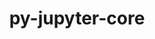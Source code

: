 ---
title: "py-jupyter-core"
layout: cache
categories: [package, v0.18.1]
meta: {"versions": ["4.9.2"], "compilers": ["gcc@=7.3.1", "gcc@=7.5.0"], "oss": ["amzn2", "ubuntu18.04"], "platforms": ["linux"], "targets": ["aarch64", "graviton2", "x86_64", "x86_64_v3", "x86_64_v4"], "stacks": ["aws-isc", "aws-isc-aarch64", "data-vis-sdk", "e4s", "root"], "num_specs": 7, "num_specs_by_stack": {"aws-isc-aarch64": 2, "root": 7, "e4s": 2, "data-vis-sdk": 1, "aws-isc": 2}}
spec_details: [{"hash": "mu4r45amxp2lrhiunx7ova2mhnlyudse", "compiler": "gcc@=7.3.1", "versions": ["4.9.2"], "os": "amzn2", "platform": "linux", "target": "aarch64", "variants": [], "stacks": ["aws-isc-aarch64", "root"], "size": "-", "tarball": "https://binaries.spack.io/v0.18.1/build_cache/linux-amzn2-aarch64/gcc-7.3.1/py-jupyter-core-4.9.2/linux-amzn2-aarch64-gcc-7.3.1-py-jupyter-core-4.9.2-mu4r45amxp2lrhiunx7ova2mhnlyudse.spack"}, {"hash": "mzdpl2ffxko66uvml7tgj2acvktmlupx", "compiler": "gcc@=7.5.0", "versions": ["4.9.2"], "os": "ubuntu18.04", "platform": "linux", "target": "x86_64", "variants": [], "stacks": ["root", "e4s"], "size": "-", "tarball": "https://binaries.spack.io/v0.18.1/build_cache/linux-ubuntu18.04-x86_64/gcc-7.5.0/py-jupyter-core-4.9.2/linux-ubuntu18.04-x86_64-gcc-7.5.0-py-jupyter-core-4.9.2-mzdpl2ffxko66uvml7tgj2acvktmlupx.spack"}, {"hash": "nvvfyy5i3qt3tsan4w7moeqrg6yi36ns", "compiler": "gcc@=7.3.1", "versions": ["4.9.2"], "os": "amzn2", "platform": "linux", "target": "graviton2", "variants": [], "stacks": ["aws-isc-aarch64", "root"], "size": "-", "tarball": "https://binaries.spack.io/v0.18.1/build_cache/linux-amzn2-graviton2/gcc-7.3.1/py-jupyter-core-4.9.2/linux-amzn2-graviton2-gcc-7.3.1-py-jupyter-core-4.9.2-nvvfyy5i3qt3tsan4w7moeqrg6yi36ns.spack"}, {"hash": "eglc2rnlwdl6g6fmcyrelz2xsw4vjg3l", "compiler": "gcc@=7.5.0", "versions": ["4.9.2"], "os": "ubuntu18.04", "platform": "linux", "target": "x86_64", "variants": [], "stacks": ["data-vis-sdk", "root"], "size": "-", "tarball": "https://binaries.spack.io/v0.18.1/build_cache/linux-ubuntu18.04-x86_64/gcc-7.5.0/py-jupyter-core-4.9.2/linux-ubuntu18.04-x86_64-gcc-7.5.0-py-jupyter-core-4.9.2-eglc2rnlwdl6g6fmcyrelz2xsw4vjg3l.spack"}, {"hash": "7xppw4qmxdlpvltnrrxmpxffsuacenns", "compiler": "gcc@=7.3.1", "versions": ["4.9.2"], "os": "amzn2", "platform": "linux", "target": "x86_64_v4", "variants": [], "stacks": ["aws-isc", "root"], "size": "-", "tarball": "https://binaries.spack.io/v0.18.1/build_cache/linux-amzn2-x86_64_v4/gcc-7.3.1/py-jupyter-core-4.9.2/linux-amzn2-x86_64_v4-gcc-7.3.1-py-jupyter-core-4.9.2-7xppw4qmxdlpvltnrrxmpxffsuacenns.spack"}, {"hash": "acouvc6wlgdfixu3wikkbp74nrnihkak", "compiler": "gcc@=7.5.0", "versions": ["4.9.2"], "os": "ubuntu18.04", "platform": "linux", "target": "x86_64", "variants": [], "stacks": ["root", "e4s"], "size": "-", "tarball": "https://binaries.spack.io/v0.18.1/build_cache/linux-ubuntu18.04-x86_64/gcc-7.5.0/py-jupyter-core-4.9.2/linux-ubuntu18.04-x86_64-gcc-7.5.0-py-jupyter-core-4.9.2-acouvc6wlgdfixu3wikkbp74nrnihkak.spack"}, {"hash": "iz6dqlf5olq7kqa2eatonmtl5agndih3", "compiler": "gcc@=7.3.1", "versions": ["4.9.2"], "os": "amzn2", "platform": "linux", "target": "x86_64_v3", "variants": [], "stacks": ["aws-isc", "root"], "size": "-", "tarball": "https://binaries.spack.io/v0.18.1/build_cache/linux-amzn2-x86_64_v3/gcc-7.3.1/py-jupyter-core-4.9.2/linux-amzn2-x86_64_v3-gcc-7.3.1-py-jupyter-core-4.9.2-iz6dqlf5olq7kqa2eatonmtl5agndih3.spack"}]
---